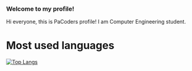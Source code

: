 ### Welcome to my profile!

Hi everyone, this is PaCoders profile! I am Computer Engineering student.

# Most used languages
[![Top Langs](https://github-readme-stats.vercel.app/api/top-langs/?username=PaCoders)](https://github.com/anuraghazra/github-readme-stats)
